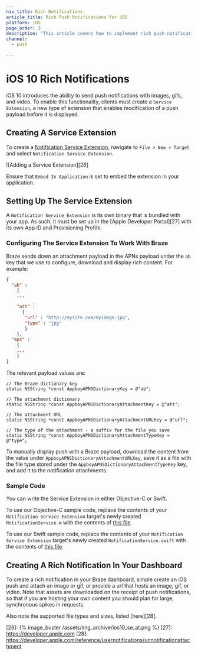 ```yaml
---
nav_title: Rich Notifications
article_title: Rich Push Notifications for iOS
platform: iOS
page_order: 3
description: "This article covers how to implement rich push notifications in your iOS application."
channel:
  - push

---
```


# iOS 10 Rich Notifications

iOS 10 introduces the ability to send push notifications with images, gifs, and video. To enable this functionality, clients must create a `Service Extension`, a new type of extension that enables modification of a push payload before it is displayed.

## Creating A Service Extension
To create a [Notification Service Extension][23], navigate to `File > New > Target` and select `Notification Service Extension`.

![Adding a Service Extension][26]

Ensure that `Embed In Application` is set to embed the extension in your application.

## Setting Up The Service Extension
A `Notification Service Extension` is its own binary that is bundled with your app. As such, it must be set up in the [Apple Developer Portal][27] with its own App ID and Provisioning Profile.

### Configuring The Service Extension To Work With Braze
Braze sends down an attachment payload in the APNs payload under the `ab` key that we use to configure, download and display rich content. For example:

```json
{
  "ab" :
    {
    ...

    "att" :
      {
       "url" : "http://mysite.com/myimage.jpg",
       "type" : "jpg"
       }
    },
  "aps" :
    {
    ...
    }
}
```

The relevant payload values are:

```objc
// The Braze dictionary key
static NSString *const AppboyAPNSDictionaryKey = @"ab";

// The attachment dictionary
static NSString *const AppboyAPNSDictionaryAttachmentKey = @"att";

// The attachment URL
static NSString *const AppboyAPNSDictionaryAttachmentURLKey = @"url";

// The type of the attachment - a suffix for the file you save
static NSString *const AppboyAPNSDictionaryAttachmentTypeKey = @"type";
```

To manually display push with a Braze payload, download the content from the value under `AppboyAPNSDictionaryAttachmentURLKey`, save it as a file with the file type stored under the `AppboyAPNSDictionaryAttachmentTypeKey` key, and add it to the notification attachments.

### Sample Code

You can write the Service Extension in either Objective-C or Swift.

To use our Objective-C sample code, replace the contents of your `Notification Service Extension` target's newly created `NotificationService.m` with the contents of [this file][2].

To use our Swift sample code, replace the contents of your `Notification Service Extension` target's newly created `NotificationService.swift` with the contents of [this file][3].

## Creating A Rich Notification In Your Dashboard

To create a rich notification in your Braze dashboard, simple create an iOS push and attach an image or gif, or provide a url that hosts an image, gif, or video.  Note that assets are downloaded on the receipt of push notifications, so that if you are hosting your own content you should plan for large, synchronous spikes in requests.

Also note the supported file types and sizes, listed [here][28].

[1]: https://github.com/Appboy/appboy-ios-sdk/blob/master/Example/StopwatchNotificationService/NotificationService.h
[2]: https://github.com/Appboy/appboy-ios-sdk/blob/master/Example/StopwatchNotificationService/NotificationService.m
[3]: https://github.com/Appboy/appboy-ios-sdk/blob/master/HelloSwift/HelloSwiftNotificationExtension/NotificationService.swift
[23]: https://developer.apple.com/reference/usernotifications/unnotificationserviceextension
[26]: {% image_buster /assets/img_archive/ios10_se_at.png %}
[27]: https://developer.apple.com
[28]: https://developer.apple.com/reference/usernotifications/unnotificationattachment
